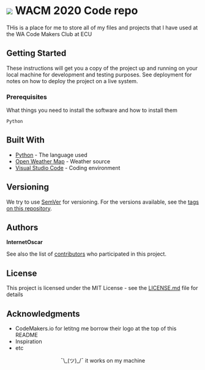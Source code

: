 # <img src="https://codemakers.io/wp-content/uploads/2019/06/logo-new-dark-295px.png"> WACM 2020 Code repo 

THis is a place for me to store all of my files and projects that I have used at the WA Code Makers Club at ECU

## Getting Started

These instructions will get you a copy of the project up and running on your local machine for development and testing purposes. See deployment for notes on how to deploy the project on a live system.

### Prerequisites

What things you need to install the software and how to install them

```
Python
```

## Built With

* [Python](https://www.python.org/) - The language used
* [Open Weather Map](https://openweathermap.org/) - Weather source
* [Visual Studio Code](https://code.visualstudio.com/) - Coding environment

## Versioning

We try to use [SemVer](http://semver.org/) for versioning. For the versions available, see the [tags on this repository](https://github.com/internetoscar/wacm-twentytwenty/tags). 

## Authors

**InternetOscar**

See also the list of [contributors](https://github.com/internetoscar/wacm-twentytwenty/contributors) who participated in this project.

## License

This project is licensed under the MIT License - see the [LICENSE.md](LICENSE.md) file for details

## Acknowledgments

* CodeMakers.io for letitng me borrow their logo at the top of this README
* Inspiration
* etc

<p align="center">
  ¯\_(ツ)_/¯ it works on my machine
</p>
